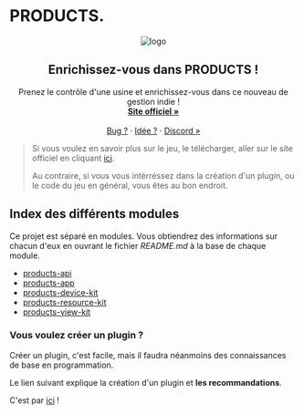 # PRODUCTS.

<p align="center">
    	<img src="https://martinheywang.github.io/PRODUCTS/images/Icon.svg" alt="logo"/>
    <h2 align="center">Enrichissez-vous dans PRODUCTS !</h2>
</p>

<p align="center">
  Prenez le contrôle d'une usine et enrichissez-vous dans ce nouveau de gestion indie !
  <br>
  <a href="https://martinheywang.github.io/PRODUCTS"><strong>Site officiel »</strong></a>
  <br>
  <br>
  <a href="https://github.com/MartinHeywang/PRODUCTS/issues/new">Bug ?</a>
  ·
  <a href="https://github.com/MartinHeywang/PRODUCTS/issues/new">Idée ?</a>
  ·
  <a href="https://discord.gg/dTE3GATey3">Discord »</a>
</p>

>  Si vous voulez en savoir plus sur le jeu, le télécharger, aller sur le site officiel en cliquant [ici](https://martinheywang.github.io/PRODUCTS).
>
>  Au contraire, si vous vous intérréssez dans la création d'un plugin, ou le code du jeu en général, vous êtes au bon endroit.

## Index des différents modules

Ce projet est séparé en modules. Vous obtiendrez des informations sur chacun d'eux en ouvrant le fichier *README.md* à la base de chaque module.

-  [products-api](https://github.com/MartinHeywang/PRODUCTS/tree/master/products-api)
-  [products-app](https://github.com/MartinHeywang/PRODUCTS/tree/master/products-app)
-  [products-device-kit](https://github.com/MartinHeywang/PRODUCTS/tree/master/products-device-kit)
-  [products-resource-kit](https://github.com/MartinHeywang/PRODUCTS/tree/master/products-resource-kit)
-  [products-view-kit](https://github.com/MartinHeywang/PRODUCTS/tree/master/products-view-kit)

### Vous voulez créer un plugin ?

Créer un plugin, c'est facile, mais il faudra néanmoins des connaissances de base en programmation.

Le lien suivant explique la création d'un plugin et **les recommandations**.

C'est par [ici](https://github.com/MartinHeywang/PRODUCTS/blob/master/help/plugin.md) !